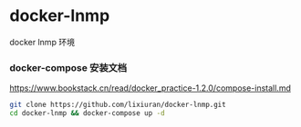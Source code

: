 # docker-lnmp
docker lnmp 环境
### docker-compose 安装文档
https://www.bookstack.cn/read/docker_practice-1.2.0/compose-install.md 

```bash
git clone https://github.com/lixiuran/docker-lnmp.git
cd docker-lnmp && docker-compose up -d
```
